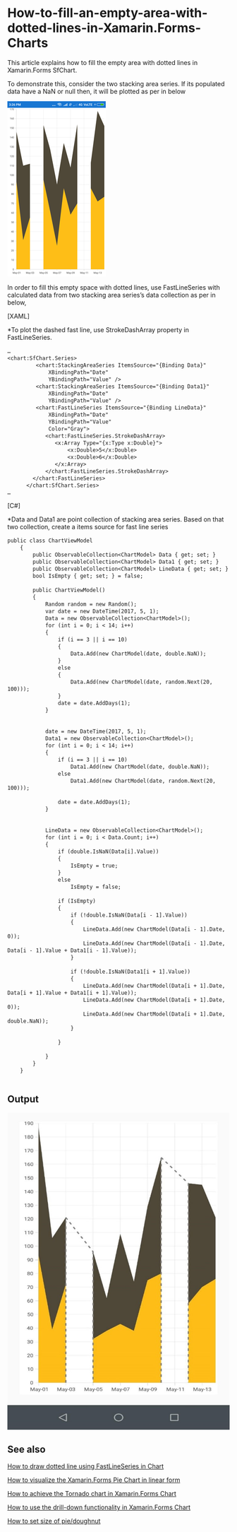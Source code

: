 # How-to-fill-an-empty-area-with-dotted-lines-in-Xamarin.Forms-Charts
This article explains how to fill the empty area with dotted lines in Xamarin.Forms SfChart.

To demonstrate this, consider the two stacking area series. If its populated data have a NaN or null then, it will be plotted as per in below

![](https://github.com/SyncfusionExamples/How-to-fill-an-empty-area-with-dotted-lines-in-Xamarin.Forms-Charts/blob/main/with_empty_area.png) 

In order to fill this empty space with dotted lines, use FastLineSeries with calculated data from two stacking area series’s data collection as per in below,

[XAML]

*To plot the dashed fast line, use StrokeDashArray property in FastLineSeries.
```
…
<chart:SfChart.Series>
         <chart:StackingAreaSeries ItemsSource="{Binding Data}"
             XBindingPath="Date" 
             YBindingPath="Value" />
         <chart:StackingAreaSeries ItemsSource="{Binding Data1}" 
             XBindingPath="Date"
             YBindingPath="Value" />
         <chart:FastLineSeries ItemsSource="{Binding LineData}" 
             XBindingPath="Date" 
             YBindingPath="Value" 
             Color="Gray">
            <chart:FastLineSeries.StrokeDashArray>
               <x:Array Type="{x:Type x:Double}">
                   <x:Double>5</x:Double>
                   <x:Double>6</x:Double>
               </x:Array>
            </chart:FastLineSeries.StrokeDashArray>
        </chart:FastLineSeries>
      </chart:SfChart.Series>
…
```
[C#]  

*Data and Data1 are point collection of stacking area series. Based on that two collection, create a items source for fast line series 
```
public class ChartViewModel
    {
        public ObservableCollection<ChartModel> Data { get; set; }
        public ObservableCollection<ChartModel> Data1 { get; set; }
        public ObservableCollection<ChartModel> LineData { get; set; }
        bool IsEmpty { get; set; } = false;
        
        public ChartViewModel()
        {
            Random random = new Random();
            var date = new DateTime(2017, 5, 1);
            Data = new ObservableCollection<ChartModel>();
            for (int i = 0; i < 14; i++)
            {
                if (i == 3 || i == 10)
                {
                    Data.Add(new ChartModel(date, double.NaN));
                }
                else
                {
                    Data.Add(new ChartModel(date, random.Next(20, 100)));
                }
                date = date.AddDays(1);
            }


            date = new DateTime(2017, 5, 1);
            Data1 = new ObservableCollection<ChartModel>();
            for (int i = 0; i < 14; i++)
            {
                if (i == 3 || i == 10)
                    Data1.Add(new ChartModel(date, double.NaN));
                else
                    Data1.Add(new ChartModel(date, random.Next(20, 100)));

                date = date.AddDays(1);
            }


            LineData = new ObservableCollection<ChartModel>();
            for (int i = 0; i < Data.Count; i++)
            {
                if (double.IsNaN(Data[i].Value))
                {
                    IsEmpty = true;
                }
                else
                    IsEmpty = false;

                if (IsEmpty)
                {
                    if (!double.IsNaN(Data[i - 1].Value))
                    {
                        LineData.Add(new ChartModel(Data[i - 1].Date, 0));
                        LineData.Add(new ChartModel(Data[i - 1].Date, Data[i - 1].Value + Data1[i - 1].Value));
                    }

                    if (!double.IsNaN(Data1[i + 1].Value))
                    {
                        LineData.Add(new ChartModel(Data[i + 1].Date, Data[i + 1].Value + Data1[i + 1].Value));
                        LineData.Add(new ChartModel(Data[i + 1].Date, 0));
                        LineData.Add(new ChartModel(Data[i + 1].Date, double.NaN));
                    }

                }

            }
        }
    }
    
```    
## Output
 
![](https://github.com/SyncfusionExamples/How-to-fill-an-empty-area-with-dotted-lines-in-Xamarin.Forms-Charts/blob/main/filled_empty_area.jpg)

## See also

[How to draw dotted line using FastLineSeries in Chart](https://www.syncfusion.com/kb/5924/how-to-draw-dotted-line-using-fastlineseries-in-chart)

[How to visualize the Xamarin.Forms Pie Chart in linear form](https://www.syncfusion.com/kb/11285/how-to-visualize-the-xamarin-forms-pie-chart-in-linear-form)

[How to achieve the Tornado chart in Xamarin.Forms Chart](https://www.syncfusion.com/kb/10684/how-to-achieve-the-tornado-chart-in-xamarin-forms-chart)

[How to use the drill-down functionality in Xamarin.Forms Chart](https://www.syncfusion.com/kb/10662/how-to-use-the-drill-down-functionality-in-xamarin-forms-chart)

[How to set size of pie/doughnut](https://www.syncfusion.com/kb/5525/how-to-set-size-of-pie-doughnut)

